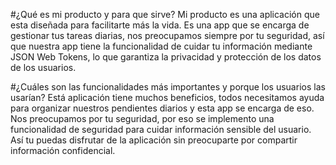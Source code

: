 #¿Qué es mi producto y para que sirve?
Mi producto es una aplicación que esta diseñada para facilitarte más la vida. Es una app que se encarga de gestionar 
tus tareas diarias, nos preocupamos siempre por tu seguridad, así que nuestra app tiene la funcionalidad de cuidar tu información mediante JSON Web Tokens, lo que garantiza la privacidad y protección de los datos de los usuarios.

#¿Cuáles son las funcionalidades más importantes y porque los usuarios las usarían?
Está aplicación tiene muchos beneficios, todos necesitamos ayuda para organizar nuestros pendientes diarios
y esta app se encarga de eso. Nos preocupamos por tu seguridad, por eso se implemento una funcionalidad de seguridad para cuidar información sensible del usuario. Así tu puedas disfrutar de la aplicación sin preocuparte por compartir información confidencial.